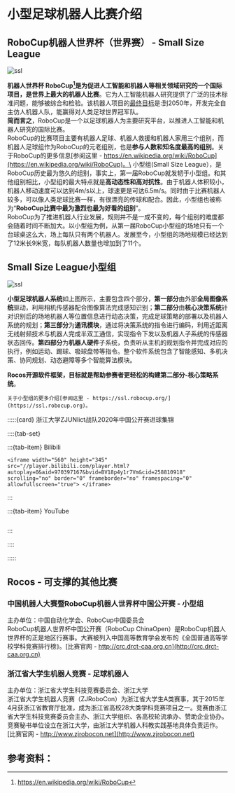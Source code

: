 # 小型足球机器人比赛介绍

## RoboCup机器人世界杯（世界赛） - Small Size League

![ssl](https://ssl.robocup.org/wp-content/uploads/2021/12/20160629-DSCF0217_1.jpg)

**机器人世界杯 RoboCup[^robocup_wiki]**是为促进人工智能和机器人等相关领域研究的一个国际项目，是**世界上最大的机器人比赛**。它为人工智能机器人研究提供了广泛的技术标准问题，能够被综合和检验。该机器人项目的[最终目标](https://www.robocup.org/objective)是:到2050年，开发完全自主仿人机器人队，能赢得对人类足球世界冠军队。 \
**简而言之**，RoboCup是一个以足球机器人为主要研究平台，以推进人工智能和机器人研究的国际比赛。\
RoboCup的比赛项目主要有机器人足球、机器人救援和机器人家用三个组别，而机器人足球组作为RoboCup的元老组别，也是**参与人数和知名度最高的组别**。关于RoboCup的更多信息[参阅这里 - https://en.wikipedia.org/wiki/RoboCup](https://en.wikipedia.org/wiki/RoboCup)。\
小型组(Small Size League），是RoboCup历史最为悠久的组别，事实上，第一届RoboCup就发轫于小型组。和其他组别相比，小型组的最大特点就是**高动态性和高对抗性**。由于机器人体积较小，机器人移动速度可以达到4m/s以上，球速更是可达6.5m/s。同时由于比赛机器人较多，可以像人类足球比赛一样，有很漂亮的传球和配合。因此，小型组也被称为“**RoboCup比赛中最为激烈也最为好看的组别**”。\
RoboCup为了推进机器人行业发展，规则并不是一成不变的，每个组别的难度都会随着时间不断加大。以小型组为例，从第一届RoboCup小型组的场地只有一个台球桌这么大，场上每队只有两个机器人。发展至今，小型组的场地规模已经达到了12米长9米宽，每队机器人数量也增加到了11个。

## Small Size League小型组

![ssl](https://ssl.robocup.org/wp-content/uploads/2019/02/Ssl_dataflow.png)

**小型足球机器人系统**如上图所示，主要包含四个部分，**第一部分**由外部**全局图像系统**驱动，利用相机传感器配合图像算法完成感知识别；**第二部分**由**核心决策系统**针对识别后的场地机器人等位置信息进行动态决策，完成足球策略的部署以及机器人系统的规划；**第三部分**为**通讯模块**，通过将决策系统的指令进行编码，利用近距离无线射频技术与机器人完成半双工通信，实现指令下发以及机器人子系统的传感器状态回传。**第四部分**为**机器人硬件**子系统，负责听从主机的规划指令并完成对应的执行，例如运动、踢球、吸球盘带等指令。整个软件系统包含了智能感知、多机决策、协同规划、动态避障等多个智能算法模块。

**Rocos开源软件框架，目标就是帮助参赛者更轻松的构建第二部分-核心策略系统**。

```{note}
关于小型组的更多介绍[参阅这里 - https://ssl.robocup.org/](https://ssl.robocup.org)。

```

:::::{card} 浙江大学ZJUNlict战队2020年中国公开赛进球集锦

::::{tab-set}


:::{tab-item} Bilibili
```{raw} html
<iframe width="560" height="345" src="//player.bilibili.com/player.html?autoplay=0&aid=970397167&bvid=BV18p4y1r7Vm&cid=258810918" scrolling="no" border="0" frameborder="no" framespacing="0" allowfullscreen="true"> </iframe>
```
:::

:::{tab-item} YouTube
```{youtube} sZI2DS-OK4s
```
:::

::::

:::::

## Rocos - 可支撑的其他比赛

### 中国机器人大赛暨RoboCup机器人世界杯中国公开赛 - 小型组

主办单位：中国自动化学会、RoboCup中国委员会 \
RoboCup机器人世界杯中国公开赛（RoboCup ChinaOpen）是RoboCup机器人世界杯的正是地区行赛事。大赛被列入中国高等教育学会发布的《全国普通高等学校学科竞赛排行榜》。[比赛官网 - http://crc.drct-caa.org.cn](http://crc.drct-caa.org.cn)

### 浙江省大学生机器人竞赛 - 足球机器人

主办单位：浙江省大学生科技竞赛委员会、浙江大学 \
浙江省大学生机器人竞赛（ZJRoboCon）为浙江省大学生A类赛事，其于2015年4月获浙江省教育厅批准，成为浙江省高校28大类学科竞赛项目之一。竞赛由浙江省大学生科技竞赛委员会主办、浙江大学组织、各高校轮流承办、赞助企业协办。竞赛秘书单位设立在浙江大学，由浙江大学机器人科教实践基地具体负责运作。[比赛官网 - http://www.zjrobocon.net](http://www.zjrobocon.net)

## 参考资料：

[^robocup_wiki]: https://en.wikipedia.org/wiki/RoboCup
